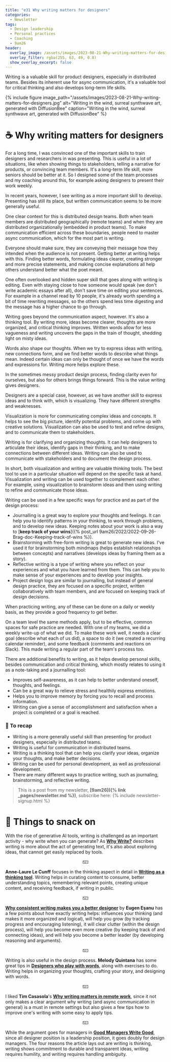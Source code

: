 ```yaml
---
title: "e31 Why writing matters for designers"
categories:
  - Newsletter
tags:
  - Design leadership
  - Personal practices
  - Coaching
  - 9am26
header:
  overlay_image: /assets/images/2023-08-21-Why-writing-matters-for-designers.jpg
  overlay_filter: rgba(255, 63, 49, 0.8)
  show_overlay_excerpt: false
---
```


Writing is a valuable skill for product designers, especially in distributed teams. Besides its inherent use for async communication, it's a valuable tool for critical thinking and also develops long-term life skills.

{% include figure image_path="/assets/images/2023-08-21-Why-writing-matters-for-designers.jpg" alt="Writing in the wind, surreal synthwave art, generated with DiffusionBee" caption="Writing in the wind, surreal synthwave art, generated with DiffusionBee" %}

# ☕ Why writing matters for designers

For a long time, I was convinced one of the important skills to train designers and researchers in was presenting. This is useful in a lot of situations, like when showing things to stakeholders, telling a narrative for products, or convincing team members. It's a long-term life skill, more seniors should be better at it. So I designed some of the team processes and my coaching around this, for example asking designers to present their work weekly.

In recent years, however, I see writing as a more important skill to develop. Presenting has still its place, but written communication seems to be more generally useful. 

One clear context for this is distributed design teams. Both when team members are distributed geographically (remote teams) and when they are distributed organizationally (embedded in product teams). To make communication efficient across these boundaries, people need to master async communication, which for the most part is writing. 

Everyone should make sure, they are conveying their message how they intended when the audience is not present. Getting better at writing helps with this. Finding better words, formulating ideas clearer, creating stronger and more precise statements, and making concise explanations all help others understand better what the poet meant.

One often overlooked and hidden super skill that goes along with writing is editing. Even with staying close to how someone would speak (we don't write academic essays after all), don't save time on editing your sentences. For example in a channel read by 10 people, it's already worth spending a bit of time rewriting messages, so the others spend less time digesting and the message has a higher chance to go through.

Writing goes beyond the communication aspect, however. It's also a thinking tool. By writing more, ideas become clearer, thoughts are more organized, and critical thinking improves. Written words allow for less vagueness and writing uncovers the gaps in the train of thought, shedding light on misty ideas.

Words also shape our thoughts. When we try to express ideas with writing, new connections form, and we find better words to describe what things mean.  Indeed certain ideas can only be thought of once we have the words and expressions for. Writing more helps explore these.

In the sometimes messy product design process, finding clarity even for ourselves, but also for others brings things forward. This is the value writing gives designers.

Designers are a special case, however, as we have another skill to express ideas and to think with, which is visualizing. They have different strengths and weaknesses. 

Visualization is more for communicating complex ideas and concepts. It helps to see the big picture, identify potential problems, and come up with creative solutions. Visualization can also be used to test and refine designs, and to communicate them to stakeholders.

Writing is for clarifying and organizing thoughts. It can help designers to articulate their ideas, identify gaps in their thinking, and to make connections between different ideas. Writing can also be used to communicate with stakeholders and to document the design process.

In short, both visualization and writing are valuable thinking tools. The best tool to use in a particular situation will depend on the specific task at hand. Visualization and writing can be used together to complement each other. For example, using visualization to brainstorm ideas and then using writing to refine and communicate those ideas.

Writing can be used in a few specific ways for practice and as part of the design process:
- Journalling is a great way to explore your thoughts and feelings. It can help you to identify patterns in your thinking, to work through problems, and to develop new ideas. Keeping notes about your work is also a way to [**keep track of your wins**]({% post_url 9am26/2022/2022-09-26-Brag-doc-Keeping-track-of-wins %}).
- Brainstorming with free-form writing is great to generate new ideas. I've used it for brainstorming both mindmaps (helps establish relationships between concepts) and narratives (develops ideas by framing them as a story).
- Reflective writing is a type of writing where you reflect on your experiences and what you have learned from them. This can help you to make sense of your experiences and to develop your insights.
- Project design logs are similar to journalling, but instead of general design practice, they are focused on a specific project, written collaboratively with team members, and are focused on keeping track of design decisions.

When practicing writing, any of these can be done on a daily or weekly basis, as they provide a good frequency to get better. 

On a team level the same methods apply, but to be effective, common spaces for safe practice are needed. With one of my teams, we did a weekly write-up of what we did. To make these work well, it needs a clear goal (describe what each of us did), a space to do it (we created a recurring calendar reminder), and some feedback (comments and reactions on Slack). This made writing a regular part of the team's process too.

There are additional benefits to writing, as it helps develop personal skills, besides communication and critical thinking, which mostly relates to using it as a note-taking and a journalling tool:
- Improves self-awareness,  as it can help to better understand oneself, thoughts, and feelings.
- Can be a great way to relieve stress and healthily express emotions.
- Helps you to improve memory by forcing you to recall and process information.
- Writing can give a sense of accomplishment and satisfaction when a project is completed or a goal is reached.

### 🥤 To recap

- Writing is a more generally useful skill than presenting for product designers, especially in distributed teams.
- Writing is useful for communication in distributed teams.
- Writing is a thinking tool that can help you clarify your ideas, organize your thoughts, and make better decisions.
- Writing can be used for personal development, as well as professional development.
- There are many different ways to practice writing, such as journaling, brainstorming, and reflective writing.

> This is a post from my newsletter, **[9am26]({% link _pages/newsletter.md %})**, subscribe here:
> {% include newsletter-signup.html %}

# 🍪 Things to snack on

With the rise of generative AI tools, writing is challenged as an important activity - why write when you can generate? As [**Why Write?**](https://fs.blog/why-write/) describes writing is more about the act of generating text, it's also about exploring ideas, that cannot get easily replaced by tools. 

<p style="text-align: center;">🁇</p>

**Anne-Laure Le Cunff** focuses in the thinking aspect in detail in [**Writing as a thinking tool**](https://nesslabs.com/writing-thinking-tool). Writing helps in curating content to consume, better understanding topics, remembering relevant points, creating unique content, and receiving feedback, if writing in public. 

<p style="text-align: center;">🁇</p>

[**Why consistent writing makes you a better designer**](https://dribbble.com/stories/2019/10/10/why-writing-makes-you-a-better-designer) by **Eugen Eşanu** has a few points about how exactly writing helps: influences your thinking (and makes it more organized and logical), will help you grow (by tracking progress and encouraging listening), it will clear clutter (within the design process), will help you become even more creative (by keeping track of and connecting ideas), and will help you become a better leader (by developing reasoning and arguments). 

<p style="text-align: center;">🁇</p>

Writing is also useful in the design process. **Melody Quintana** has some great tips in [**Designers who play with words**](https://medium.com/dropbox-design/designers-who-play-with-words-2ea8a7afb9bb), along with exercises to do. Writing helps in organizing your thoughts, crafting your story, and designing with words.

<p style="text-align: center;">🁇</p>

I liked **Tim Casasola**'s [**Why writing matters in remote work**](http://www.timcasasola.com/blog/writing), since it not only makes a clear argument why writing (and async communication in general) is a must in remote settings but also gives a few tips how to improve one's writing with some easy to apply tips.

<p style="text-align: center;">🁇</p>

While the argument goes for managers in [**Good Managers Write Good**](https://staysaasy.com/management/2022/07/10/Writing-Management.html), since all designer position is a leadership position, it goes doubly for design managers. The four reasons the article lays out are writing is thinking, writing shows commitment to durable and transparent ideas, writing requires humility, and writing requires handling ambiguity.
